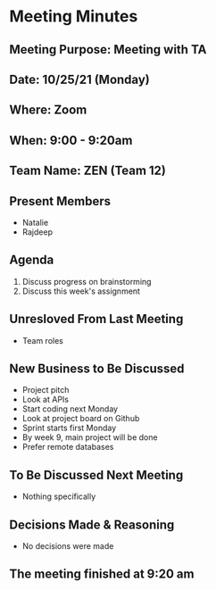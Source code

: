 # Meeting Minutes

## Meeting Purpose: Meeting with TA

## Date: 10/25/21 (Monday)

## Where: Zoom

## When: 9:00 - 9:20am

## Team Name: ZEN (Team 12)

## Present Members

- Natalie
- Rajdeep

## Agenda

1. Discuss progress on brainstorming
2. Discuss this week's assignment

## Unresloved From Last Meeting

- Team roles

## New Business to Be Discussed

- Project pitch
- Look at APIs
- Start coding next Monday
- Look at project board on Github
- Sprint starts first Monday
- By week 9, main project will be done
- Prefer remote databases

## To Be Discussed Next Meeting

- Nothing specifically

## Decisions Made & Reasoning

- No decisions were made

## The meeting finished at 9:20 am
